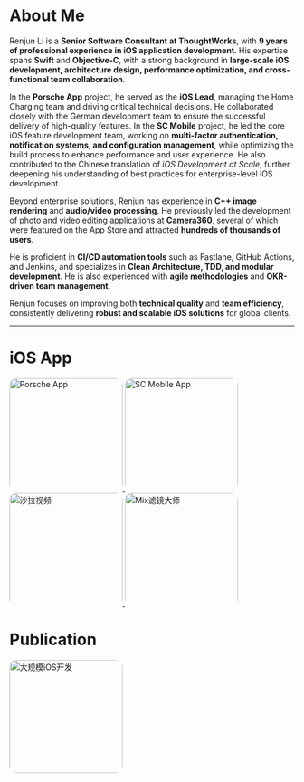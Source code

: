 # About Me

Renjun Li is a **Senior Software Consultant at ThoughtWorks**, with **9 years of professional experience in iOS application development**. His expertise spans **Swift** and **Objective-C**, with a strong background in **large-scale iOS development, architecture design, performance optimization, and cross-functional team collaboration**.

In the **Porsche App** project, he served as the **iOS Lead**, managing the Home Charging team and driving critical technical decisions. He collaborated closely with the German development team to ensure the successful delivery of high-quality features. In the **SC Mobile** project, he led the core iOS feature development team, working on **multi-factor authentication, notification systems, and configuration management**, while optimizing the build process to enhance performance and user experience. He also contributed to the Chinese translation of *iOS Development at Scale*, further deepening his understanding of best practices for enterprise-level iOS development.

Beyond enterprise solutions, Renjun has experience in **C++ image rendering** and **audio/video processing**. He previously led the development of photo and video editing applications at **Camera360**, several of which were featured on the App Store and attracted **hundreds of thousands of users**.

He is proficient in **CI/CD automation tools** such as Fastlane, GitHub Actions, and Jenkins, and specializes in **Clean Architecture, TDD, and modular development**. He is also experienced with **agile methodologies** and **OKR-driven team management**.

Renjun focuses on improving both **technical quality** and **team efficiency**, consistently delivering **robust and scalable iOS solutions** for global clients.

---

# iOS App

<a href="https://apps.apple.com/cn/app/保时捷/id1492218590" target="_blank">
  <img src="https://is1-ssl.mzstatic.com/image/thumb/Purple211/v4/c9/d6/89/c9d689eb-c236-bdac-2dcd-e7d2fd1c6872/default-0-0-1x_U007ephone-0-1-85-220.png/246x0w.webp" alt="Porsche App" style="border-radius: 12px; width:200px;"/>
</a>

<a href="https://apps.apple.com/sg/app/sc-mobile-singapore/id367337298?l=zh-Hans-CN" target="_blank">
  <img src="https://is1-ssl.mzstatic.com/image/thumb/Purple221/v4/51/72/dd/5172ddf5-786a-996d-f9e4-3aa0c9e719ed/AppIcon-0-0-1x_U007emarketing-0-8-0-85-220.png/246x0w.webp" alt="SC Mobile App" style="border-radius: 12px; width:200px;"/>
</a>


<a href="https://apps.apple.com/cn/app/%E6%B2%99%E6%8B%89%E8%A7%86%E9%A2%91-%E5%8F%AA%E7%94%A8%E7%85%A7%E7%89%87%E5%B0%B1%E8%83%BD%E5%81%9A%E8%A7%86%E9%A2%91/id1471276682" target="_blank">
  <img src="https://is1-ssl.mzstatic.com/image/thumb/Purple115/v4/f0/36/d4/f036d482-a0c7-666e-5c60-43e012ad9af0/AppIcon-0-0-1x_U007emarketing-0-0-0-5-0-0-sRGB-0-0-0-GLES2_U002c0-512MB-85-220-0-0.png/246x0w.webp" alt="沙拉视频" style="border-radius: 12px; width:200px;"/>
</a>

<a href="https://apps.apple.com/cn/app/mix滤镜大师-创意无限的图像编辑与海报定制/id913947918" target="_blank">
  <img src="https://is1-ssl.mzstatic.com/image/thumb/Purple221/v4/90/96/2c/90962c84-200e-80cf-80ea-56030eea53ac/AppIcon-0-0-1x_U007emarketing-0-6-0-85-220.png/246x0w.webp" alt="Mix滤镜大师" style="border-radius: 12px; width:200px;"/>
</a>

# Publication

<a href="https://item.jd.com/10137611955092.html" target="_blank">
  <img src="https://img12.360buyimg.com/n1/s720x720_jfs/t1/268175/25/19930/81197/67af1c55F8586e6df/a76506ecb47b4701.jpg" alt="大规模iOS开发" style="border-radius: 12px; width:200px;"/>
</a>

